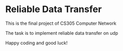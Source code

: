 # Reliable Data Transfer
This is the final project of CS305 Computer Network

The task is to implement reliable data transfer on udp

Happy coding and good luck!
